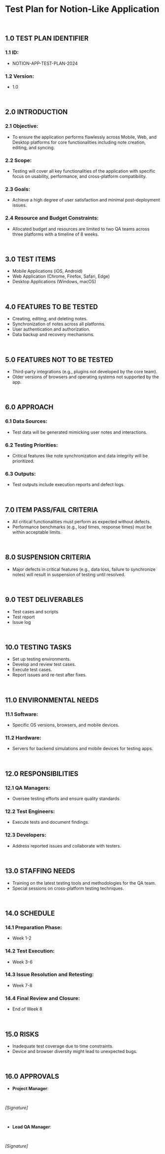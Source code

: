 # Test Plan for Notion-Like Application

<br>

## 1.0 TEST PLAN IDENTIFIER
### 1.1 ID:
- NOTION-APP-TEST-PLAN-2024
### 1.2 Version:
- 1.0

<br>

## 2.0 INTRODUCTION 
### 2.1 Objective:
- To ensure the application performs flawlessly across Mobile, Web, and Desktop platforms for core functionalities including note creation, editing, and syncing.
### 2.2 Scope:
- Testing will cover all key functionalities of the application with specific focus on usability, performance, and cross-platform compatibility.
### 2.3 Goals:
- Achieve a high degree of user satisfaction and minimal post-deployment issues.
### 2.4 Resource and Budget Constraints:
- Allocated budget and resources are limited to two QA teams across three platforms with a timeline of 8 weeks.

<br>

## 3.0 TEST ITEMS
- Mobile Applications (iOS, Android)
- Web Application (Chrome, Firefox, Safari, Edge)
- Desktop Applications (Windows, macOS)

<br>

## 4.0 FEATURES TO BE TESTED
- Creating, editing, and deleting notes.
- Synchronization of notes across all platforms.
- User authentication and authorization.
- Data backup and recovery mechanisms.

<br>

## 5.0 FEATURES NOT TO BE TESTED
- Third-party integrations (e.g., plugins not developed by the core team).
- Older versions of browsers and operating systems not supported by the app.

<br>

## 6.0 APPROACH
### 6.1 Data Sources:
- Test data will be generated mimicking user notes and interactions.
### 6.2 Testing Priorities:
- Critical features like note synchronization and data integrity will be prioritized.
### 6.3 Outputs:
- Test outputs include execution reports and defect logs.

<br>

## 7.0 ITEM PASS/FAIL CRITERIA
- All critical functionalities must perform as expected without defects.
- Performance benchmarks (e.g., load times, response times) must be within acceptable limits.

<br>

## 8.0 SUSPENSION CRITERIA
- Major defects in critical features (e.g., data loss, failure to synchronize notes) will result in suspension of testing until resolved.

<br>

## 9.0 TEST DELIVERABLES
- Test cases and scripts
- Test report
- Issue log

<br>

## 10.0 TESTING TASKS
- Set up testing environments.
- Develop and review test cases.
- Execute test cases.
- Report issues and re-test after fixes.

<br>

## 11.0 ENVIRONMENTAL NEEDS
### 11.1 Software:
- Specific OS versions, browsers, and mobile devices.
### 11.2 Hardware:
- Servers for backend simulations and mobile devices for testing apps.

<br>

## 12.0 RESPONSIBILITIES
### 12.1 QA Managers:
- Oversee testing efforts and ensure quality standards.
### 12.2 Test Engineers:
- Execute tests and document findings.
### 12.3 Developers:
- Address reported issues and collaborate with testers.

<br>

## 13.0 STAFFING NEEDS
- Training on the latest testing tools and methodologies for the QA team.
- Special sessions on cross-platform testing techniques.

<br>

## 14.0 SCHEDULE
### 14.1 Preparation Phase:
- Week 1-2
### 14.2 Test Execution:
- Week 3-6
### 14.3 Issue Resolution and Retesting:
- Week 7-8
### 14.4 Final Review and Closure:
- End of Week 8

<br>

## 15.0 RISKS
- Inadequate test coverage due to time constraints.
- Device and browser diversity might lead to unexpected bugs.

<br>

## 16.0 APPROVALS
- **Project Manager**:  
<br>  

*[Signature]*

<br>

- **Lead QA Manager**:  
<br>

*[Signature]*

